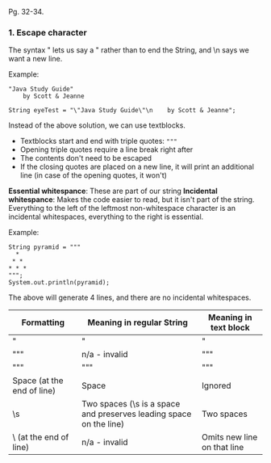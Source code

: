 Pg. 32-34.

### 1. Escape character

The syntax \" lets us say a " rather than to end the String, and \n says we want a new line.

Example:

```
"Java Study Guide"
    by Scott & Jeanne
```

```
String eyeTest = "\"Java Study Guide\"\n    by Scott & Jeanne";
```

Instead of the above solution, we can use textblocks.

- Textblocks start and end with triple quotes: `"""`
- Opening triple quotes require a line break right after
- The contents don't need to be escaped
- If the closing quotes are placed on a new line, it will print an additional line (in case of the opening quotes, it won't)

**Essential whitespance**: These are part of our string
**Incidental whitespance**: Makes the code easier to read, but it isn't part of the string. Everything to the left of the
leftmost non-whitespace character is an incidental whitespaces, everything to the right is essential.

Example:

```
String pyramid = """
  *
 * *
* * *
""";
System.out.println(pyramid);
```

The above will generate 4 lines, and there are no incidental whitespaces.

| Formatting                 | Meaning in regular String                                          | Meaning in text block       |
| -------------------------- | ------------------------------------------------------------------ | --------------------------- |
| \"                         | "                                                                  | "                           |
| \"""                       | n/a - invalid                                                      | """                         |
| \"\"\"                     | """                                                                | """                         |
| Space (at the end of line) | Space                                                              | Ignored                     |
| \s                         | Two spaces (\s is a space and preserves leading space on the line) | Two spaces                  |
| \ (at the end of line)     | n/a - invalid                                                      | Omits new line on that line |
